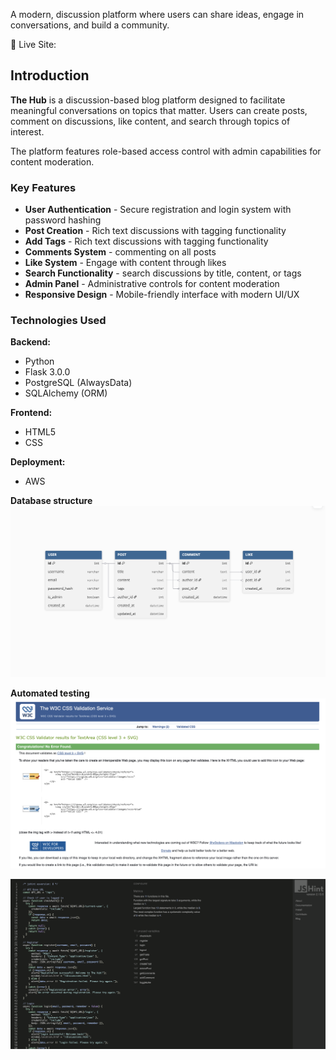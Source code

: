 A modern, discussion platform where users can share ideas, engage in conversations, and build a community.

🔗 Live Site:

## Introduction

**The Hub** is a discussion-based blog platform designed to facilitate meaningful conversations on topics that matter. Users can create posts, comment on discussions, like content, and search through topics of interest.

The platform features role-based access control with admin capabilities for content moderation.

### Key Features

- **User Authentication** - Secure registration and login system with password hashing
- **Post Creation** - Rich text discussions with tagging functionality
- **Add Tags** - Rich text discussions with tagging functionality
- **Comments System** - commenting on all posts
- **Like System** - Engage with content through likes
- **Search Functionality** - search discussions by title, content, or tags
- **Admin Panel** - Administrative controls for content moderation
- **Responsive Design** - Mobile-friendly interface with modern UI/UX

### Technologies Used

**Backend:**

- Python
- Flask 3.0.0
- PostgreSQL (AlwaysData)
- SQLAlchemy (ORM)

**Frontend:**

- HTML5
- CSS

**Deployment:**

- AWS

**Database structure**
![ERD](static/readme/database.png)

**Automated testing**
![ERD](static/readme/CSS.png)

![ERD](static/readme/js.png)
